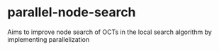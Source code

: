# parallel-node-search
Aims to improve node search of OCTs in the local search algorithm by implementing parallelization
